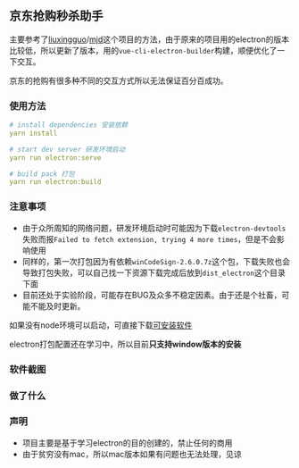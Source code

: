## 京东抢购秒杀助手

主要参考了[liuxingguo](https://github.com/liuxingguo)/[mjd](https://github.com/liuxingguo/mjd)这个项目的方法，由于原来的项目用的electron的版本比较低，所以更新了版本，用的`vue-cli-electron-builder`构建，顺便优化了一下交互。

京东的抢购有很多种不同的交互方式所以无法保证百分百成功。

### 使用方法

```yaml
# install dependencies 安装依赖
yarn install

# start dev server 研发环境启动
yarn run electron:serve

# build pack 打包
yarn run electron:build
```

### 注意事项

* 由于众所周知的网络问题，研发环境启动时可能因为下载`electron-devtools`失败而报`Failed to fetch extension, trying 4 more times`，但是不会影响使用
* 同样的，第一次打包因为有依赖`winCodeSign-2.6.0.7z`这个包，下载失败也会导致打包失败，可以自己找一下资源下载完成后放到`dist_electron`这个目录下面
* 目前还处于实验阶段，可能存在BUG及众多不稳定因素。由于还是个社畜，可能不能及时更新。

如果没有node环境可以启动，可直接下载[可安装软件](https://github.com/Yx1aoq1/jdms/releases/tag/0.1.0)

electron打包配置还在学习中，所以目前**只支持window版本的安装**

### 软件截图



### 做了什么



### 声明

* 项目主要是基于学习electron的目的创建的，禁止任何的商用
* 由于贫穷没有mac，所以mac版本如果有问题也无法处理，见谅
